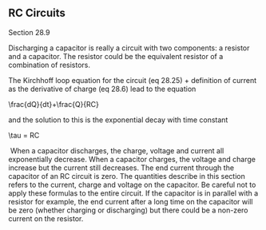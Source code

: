 ## RC Circuits

<stop-note title="Read Knight 4ed" icon="stopnoteicons:book-icon">
<span slot="message">Section 28.9</span>
</stop-note>

Discharging a capacitor is really a circuit with two components: a resistor and a capacitor. The resistor could be the equivalent resistor of a combination of resistors.  

The Kirchhoff loop equation for the circuit (eq 28.25) + definition of current as the derivative of charge (eq 28.6) lead to the equation

<lrn-math> \frac{dQ}{dt}+\frac{Q}{RC} </lrn-math>

and the solution to this is the exponential decay with time constant 

<lrn-math>\tau = RC </lrn-math>

<lrndesign-sidenote label="Instructor Note" icon="bookmark" bg-color="#c2e5f2">
 When a capacitor discharges, the charge, voltage and current all exponentially decrease. When a capacitor charges, the voltage and charge increase but the current still decreases. The end current through the capacitor of an RC circuit is zero. 
</lrndesign-sidenote>

<lrndesign-sidenote label="Instructor Note" icon="bookmark" bg-color="#c2e5f2">
The quantities describe in this section refers to the current, charge and voltage on the capacitor. Be careful not to apply these formulas to the entire circuit. 
If the capacitor is in parallel with a resistor for example, the end current after a long time on the capacitor will be zero (whether charging or discharging) but there could be a non-zero current on the resistor. 
</lrndesign-sidenote>
